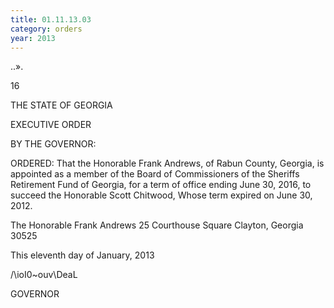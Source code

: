 ```yaml
---
title: 01.11.13.03
category: orders
year: 2013
---
```

..».

   

16

THE STATE OF GEORGIA

EXECUTIVE ORDER

BY THE GOVERNOR:

ORDERED: That the Honorable Frank Andrews, of Rabun County, Georgia, is
appointed as a member of the Board of Commissioners of the
Sheriffs Retirement Fund of Georgia, for a term of office ending
June 30, 2016, to succeed the Honorable Scott Chitwood, Whose
term expired on June 30, 2012.

The Honorable Frank Andrews
25 Courthouse Square
Clayton, Georgia 30525

This eleventh day of January, 2013

\/\ioI0~ouv\DeaL

GOVERNOR

